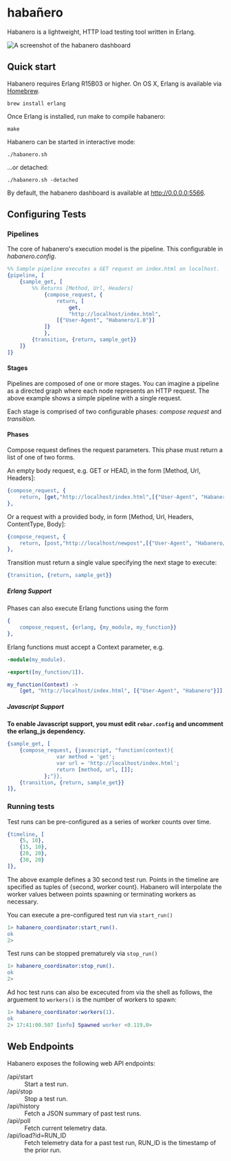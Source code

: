 # habañero

Habanero is a lightweight, HTTP load testing tool written in Erlang.

![A screenshot of the habanero dashboard](https://raw.github.com/AdRoll/habanero/master/dashboard.png "Habanero Dashboard")

## Quick start

Habanero requires Erlang R15B03 or higher. On OS X, Erlang is available via [Homebrew](http://brew.sh/).

```shell
brew install erlang
```

Once Erlang is installed, run make to compile habanero:

```shell
make
```

Habanero can be started in interactive mode:

```shell
./habanero.sh 
```

...or detached:

```shell
./habanero.sh -detached
```

By default, the habanero dashboard is available at http://0.0.0.0:5566.


## Configuring Tests

### Pipelines

The core of habanero's execution model is the pipeline. This configurable in <em>habanero.config</em>.

```erlang
%% Sample pipeline executes a GET request on index.html on localhost.
{pipeline, [
    {sample_get, [
        %% Returns [Method, Url, Headers]
            {compose_request, {
                return, [
                    get,
                    "http://localhost/index.html",
                [{"User-Agent", "Habanero/1.0"}]
            ]}
            },
        {transition, {return, sample_get}}
    ]}
]}

```

#### Stages

Pipelines are composed of one or more stages. You can imagine a pipeline as a directed graph where each node represents an HTTP request. The above example shows a simple pipeline with a single request.

Each stage is comprised of two configurable phases: <em>compose request</em> and <em>transition</em>.

#### Phases

Compose request defines the request parameters. This phase must return a list of one of two forms.

An empty body request, e.g. GET or HEAD, in the form [Method, Url, Headers]:

```erlang
{compose_request, {
    return, [get,"http://localhost/index.html",[{"User-Agent", "Habanero/1.0"}]]}
},
```

Or a request with a provided body, in form [Method, Url, Headers, ContentType, Body]:

```erlang
{compose_request, {
    return, [post,"http://localhost/newpost",[{"User-Agent", "Habanero/1.0"}], "text/plain", "foo=bar"]}
},
```

Transition must return a single value specifying the next stage to execute:

```erlang
{transition, {return, sample_get}}
```

##### Erlang Support

Phases can also execute Erlang functions using the form

```erlang
{
    compose_request, {erlang, {my_module, my_function}}
},
```

Erlang functions must accept a Context parameter, e.g.
```erlang
-module(my_module).

-export([my_function/1]).

my_function(Context) ->
    [get, "http://localhost/index.html", [{"User-Agent", "Habanero"}]]
```

##### Javascript Support

<b>To enable Javascript support, you must edit ```rebar.config``` and uncomment the erlang_js dependency.</b>


```erlang
{sample_get, [
    {compose_request, {javascript, "function(context){
                var method = 'get';
                var url = 'http://localhost/index.html';
                return [method, url, []];
            };"}},
    {transition, {return, sample_get}}
]},
```

### Running tests

Test runs can be pre-configured as a series of worker counts over time.

```erlang
{timeline, [
    {5, 10},
    {15, 10},
    {20, 20},
    {30, 20}
]},
```

The above example defines a 30 second test run. Points in the timeline are specified as tuples of {second, worker count}. Habanero will interpolate the worker values between points spawning or terminating workers as necessary.

You can execute a pre-configured test run via ```start_run()```

```erlang
1> habanero_coordinator:start_run().
ok
2>
```

Test runs can be stopped prematurely via ```stop_run()```

```erlang
1> habanero_coordinator:stop_run().
ok
2>
```

Ad hoc test runs can also be excecuted from via the shell as follows, the arguement to ```workers()``` is the number of workers to spawn:

```erlang
1> habanero_coordinator:workers(1).
ok
2> 17:41:00.507 [info] Spawned worker <0.119.0>
```

## Web Endpoints

Habanero exposes the following web API endpoints:

<dl>
  <dt>/api/start</dt>
  <dd>Start a test run.</dd>
  
  <dt>/api/stop</dt>
  <dd>Stop a test run.</dd>
  
  <dt>/api/history</dt>
  <dd>Fetch a JSON summary of past test runs.</dd>
  
  <dt>/api/poll</dt>
  <dd>Fetch current telemetry data.</dd>

  <dt>/api/load?id=RUN_ID</dt>
  <dd>Fetch telemetry data for a past test run, RUN_ID is the timestamp of the prior run.</dd>
</dl>
